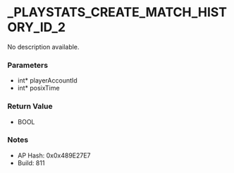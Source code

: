 # _PLAYSTATS_CREATE_MATCH_HISTORY_ID_2

No description available.

### Parameters
* int* playerAccountId
* int* posixTime

### Return Value
* BOOL

### Notes
* AP Hash: 0x0x489E27E7
* Build: 811

